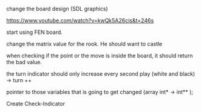 
change the board design (SDL graphics)

https://www.youtube.com/watch?v=kwQk5A26cis&t=246s


start using FEN board.


change the matrix value for the rook. He should want to castle


when checking if the point or the move is inside the board, it should return the bad value.


the turn indicator should only increase every second play (white and black) -> turn ++


pointer to those variables that is going to get changed (array int* -> int** );


Create Check-Indicator
